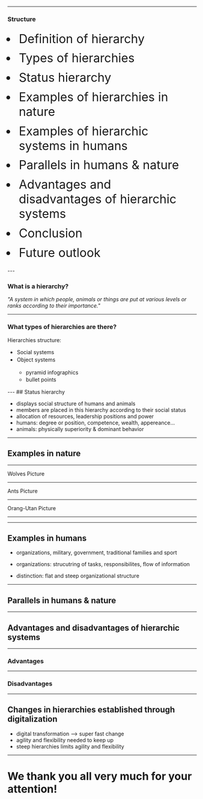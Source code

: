<section data-background-image="bg1.png">
    <h2 class="fade-in"> Hierarchy - a natural order? </h2>
    <p class="fade-in">Philipp Beckmann and Laurens Terhoeven</p>
</section>


---
<section data-background-image="bg1.png">
<h3>Structure</h3>
<ul id="structure">
    <li>Definition of hierarchy</li>
    <li>Types of hierarchies</li>
    <li>Status hierarchy</li>
    <li>Examples of hierarchies in nature</li>
    <li>Examples of hierarchic systems in humans</li>
    <li>Parallels in humans & nature</li>
    <li>Advantages and disadvantages of hierarchic systems</li>
    <li>Conclusion</li>
    <li>Future outlook</li>
</ul>
</section>
---

<section data-background-image="bg1.png">
<h3 id="definition">What is a hierarchy?</h3>

*"A system in which people, animals or things are put at various levels or ranks according to their importance."*
</section>

---
<section data-background-image="bg1.png">
<h3>What types of hierarchies are there?</h3>

Hierarchies structure:

<ul id="hierarchy-types-ul">
    <li>Social systems</li>
    <li>Object systems</li>
    <ul>
        <li>pyramid infographics</li>
        <li>bullet points</li>
    </ul>

</ul>
</section>
---
## Status hierarchy

* displays social structure of humans and animals
* members are placed in this hierarchy according to their social status
* allocation of resources, leadership positions and power
* humans: degree or position, competence, wealth, appereance...
* animals: physically superiority & dominant behavior

---

## Examples in nature

---

Wolves Picture

---

Ants Picture

---

Orang-Utan Picture

---

---

## Examples in humans

* organizations, military, government, traditional families and sport

* organizations: strucutring of tasks, responsibilites, flow of information

* distinction: flat and steep organizational structure


---

## Parallels in humans & nature

---

## Advantages and disadvantages of hierarchic systems

---

### Advantages

---

### Disadvantages

---

## Changes in hierarchies established through digitalization

* digital transformation --> super fast change
* agility and flexibility needed to keep up
* steep hierarchies limits agility and flexibility
---

# We thank you all very much for your attention!

<style>
    #structure {
        padding-top: 0em;
    }
    #hierarchy-types-ul li{
        padding: 0.1em;
    }
    #structure li {
        font-size: 24pt;
        padding: 0.2em;
    }
    #definition {
        margin-bottom: 1em;
    }
    .slide {
        animation-name: slide;  
        animation-duration: 1s;               
        animation-iteration-count: 1;
    }
    @keyframes slide {
    from {  transform: translateX(-1000px)    }
    to   {  transform: translateX(0px) }
    }

    .fade-in {
        animation: fadeIn 10s;
        -webkit-animation: fadeIn 10s;
        -moz-animation: fadeIn 10s;
        -o-animation: fadeIn 10s;
        -ms-animation: fadeIn 10s;
    }
    @keyframes fadeIn {
    0% {opacity:0;}
    100% {opacity:1;}
    }

    @-moz-keyframes fadeIn {
    0% {opacity:0;}
    100% {opacity:1;}
    }

    @-webkit-keyframes fadeIn {
    0% {opacity:0;}
    100% {opacity:1;}
    }

    @-o-keyframes fadeIn {
    0% {opacity:0;}
    100% {opacity:1;}
    }

    @-ms-keyframes fadeIn {
    0% {opacity:0;}
    100% {opacity:1;}
    }
</style>